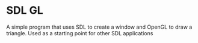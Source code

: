 SDL GL
======

A simple program that uses SDL to create a window and OpenGL to draw a triangle. Used as a starting point for other SDL applications
